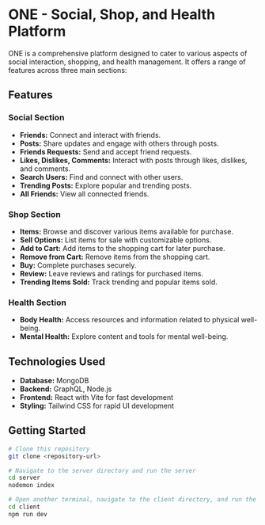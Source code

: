 # ONE - Social, Shop, and Health Platform

ONE is a comprehensive platform designed to cater to various aspects of social interaction, shopping, and health management. It offers a range of features across three main sections:

## Features

### Social Section
- **Friends:** Connect and interact with friends.
- **Posts:** Share updates and engage with others through posts.
- **Friends Requests:** Send and accept friend requests.
- **Likes, Dislikes, Comments:** Interact with posts through likes, dislikes, and comments.
- **Search Users:** Find and connect with other users.
- **Trending Posts:** Explore popular and trending posts.
- **All Friends:** View all connected friends.

### Shop Section
- **Items:** Browse and discover various items available for purchase.
- **Sell Options:** List items for sale with customizable options.
- **Add to Cart:** Add items to the shopping cart for later purchase.
- **Remove from Cart:** Remove items from the shopping cart.
- **Buy:** Complete purchases securely.
- **Review:** Leave reviews and ratings for purchased items.
- **Trending Items Sold:** Track trending and popular items sold.

### Health Section
- **Body Health:** Access resources and information related to physical well-being.
- **Mental Health:** Explore content and tools for mental well-being.

## Technologies Used
- **Database:** MongoDB
- **Backend:** GraphQL, Node.js
- **Frontend:** React with Vite for fast development
- **Styling:** Tailwind CSS for rapid UI development

## Getting Started
```bash
# Clone this repository
git clone <repository-url>

# Navigate to the server directory and run the server
cd server
nodemon index

# Open another terminal, navigate to the client directory, and run the client
cd client
npm run dev
